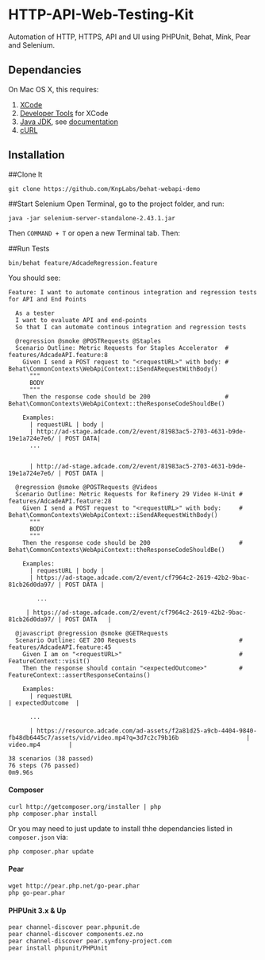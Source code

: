 # HTTP-API-Web-Testing-Kit
Automation of HTTP, HTTPS, API and UI using PHPUnit, Behat, Mink, Pear and Selenium.

## Dependancies
On Mac OS X, this requires:

1. [XCode](https://developer.apple.com/xcode/downloads/)
2. [Developer Tools](http://stackoverflow.com/questions/9329243/xcode-4-4-and-later-install-command-line-tools) for XCode
3. [Java JDK](http://www.oracle.com/technetwork/java/javase/downloads/jdk7-downloads-1880260.html), see [documentation](http://docs.oracle.com/javase/7/docs/webnotes/install/mac/mac-jdk.html) 
4. [cURL](http://curl.haxx.se/download.html)


## Installation
##Clone It

	git clone https://github.com/KnpLabs/behat-webapi-demo

##Start Selenium
Open Terminal, go to the project folder, and run:

	java -jar selenium-server-standalone-2.43.1.jar

Then `COMMAND + T` or open a new Terminal tab. Then:

##Run Tests

	bin/behat feature/AdcadeRegression.feature

You should see:

	Feature: I want to automate continous integration and regression tests for API and End Points
	  
	  As a tester
	  I want to evaluate API and end-points
	  So that I can automate continous integration and regression tests
	
	  @regression @smoke @POSTRequests @Staples
	  Scenario Outline: Metric Requests for Staples Accelerator  # features/AdcadeAPI.feature:8
	    Given I send a POST request to "<requestURL>" with body: # Behat\CommonContexts\WebApiContext::iSendARequestWithBody()
	      """
	      BODY
	      """
	    Then the response code should be 200                     # Behat\CommonContexts\WebApiContext::theResponseCodeShouldBe()
	
	    Examples:
	      | requestURL | body |
	      | http://ad-stage.adcade.com/2/event/81983ac5-2703-4631-b9de-19e1a724e7e6/ | POST DATA|
	      ...
	      
	      
	      | http://ad-stage.adcade.com/2/event/81983ac5-2703-4631-b9de-19e1a724e7e6/ | POST DATA |
	
	  @regression @smoke @POSTRequests @Videos
	  Scenario Outline: Metric Requests for Refinery 29 Video H-Unit # features/AdcadeAPI.feature:28
	    Given I send a POST request to "<requestURL>" with body:     # Behat\CommonContexts\WebApiContext::iSendARequestWithBody()
	      """
	      BODY
	      """
	    Then the response code should be 200                         # Behat\CommonContexts\WebApiContext::theResponseCodeShouldBe()
	
	    Examples:
	      | requestURL | body |
	      | https://ad-stage.adcade.com/2/event/cf7964c2-2619-42b2-9bac-81cb26d0da97/ | POST DATA |
	      
			...
	     
	     | https://ad-stage.adcade.com/2/event/cf7964c2-2619-42b2-9bac-81cb26d0da97/ | POST DATA   |
	
	  @javascript @regression @smoke @GETRequests
	  Scenario Outline: GET 200 Requests                             # features/AdcadeAPI.feature:45
	    Given I am on "<requestURL>"                                 # FeatureContext::visit()
	    Then the response should contain "<expectedOutcome>"         # FeatureContext::assertResponseContains()
	
	    Examples:
	      | requestURL                                                                                                                       | expectedOutcome  |
	      
	      ...
	      
	      | https://resource.adcade.com/ad-assets/f2a81d25-a9cb-4404-9840-fb48db6445c7/assets/vid/video.mp4?q=3d7c2c79b16b                   | video.mp4        |
	
	38 scenarios (38 passed)
	76 steps (76 passed)
	0m9.96s

#### Composer

	curl http://getcomposer.org/installer | php
	php composer.phar install

Or you may need to just update to install thhe dependancies listed in `composer.json` via:

	php composer.phar update
	

#### Pear

	wget http://pear.php.net/go-pear.phar
	php go-pear.phar

#### PHPUnit 3.x & Up

	pear channel-discover pear.phpunit.de
	pear channel-discover components.ez.no
	pear channel-discover pear.symfony-project.com	
	pear install phpunit/PHPUnit
